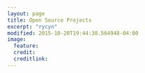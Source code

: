 ```yaml
---
layout: page
title: Open Source Projects
excerpt: "rycyn"
modified: 2015-10-20T19:44:38.564948-04:00
image:
  feature:
  credit:
  creditlink:
---
```

